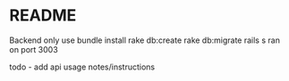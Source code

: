 # README

Backend only use 
bundle install
rake db:create
rake db:migrate
rails s
ran on port 3003


todo - add api usage notes/instructions
